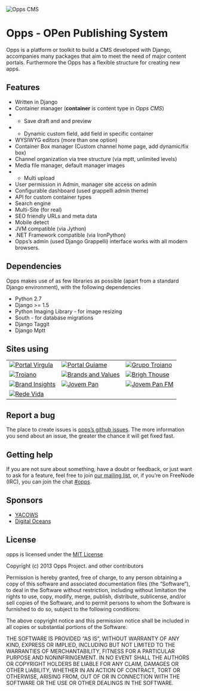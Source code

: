 ![Opps CMS](https://raw.githubusercontent.com/opps/opps/master/docs/_static/opps_logo.png)
# Opps - OPen Publishing System

Opps is a platform or toolkit to build a CMS developed with Django, accompanies many packages that aim to meet the need of major 
content portals. Furthermore the Opps has a flexible structure for creating new apps.


Features
---------

* Written in Django
* Container manager (**container** is content type in *Opps CMS*)
* * Save draft and and preview
* * Dynamic custom field, add field in specific container
* WYSIWYG editors (more than one option)
* Container Box manager (Custom channel home page, add dynamic/fix box)
* Channel organization via tree structure (via mptt, unlimited levels)
* Media file manager, default manager images
* * Multi upload
* User permission in Admin, manager site access on admin
* Configurable dashboard (used grappelli admin theme)
* API for custom container types
* Search engine
* Multi-Site (for real)
* SEO friendly URLs and meta data
* Mobile detect
* JVM compatible (via Jython)
* .NET Framework compatible (via IronPython)
* Opps’s admin (used Django Grappelli) interface works with all modern browsers.

Dependencies
-------------

Opps makes use of as few libraries as possible (apart from a standard Django environment), with the following dependencies

* Python 2.7
* Django >= 1.5
* Python Imaging Library - for image resizing
* South - for database migrations
* Django Taggit
* Django Mptt

Sites using
-----------

|  |  |  |
| ------------ | ------------- | ------------ |
| [![Portal Virgula](https://raw.githubusercontent.com/opps/opps/sites_using/docs/_static/thumbs/virgula.png)](http://virgula.uol.com.br) | [![Portal Guiame](https://raw.githubusercontent.com/opps/opps/sites_using/docs/_static/thumbs/guiame.png)](http://guiame.com.br) | [![Grupo Troiano](https://raw.githubusercontent.com/opps/opps/sites_using/docs/_static/thumbs/grupotroiano.png)](http://grupotroiano.com.br) |
| [![Troiano](https://raw.githubusercontent.com/opps/opps/sites_using/docs/_static/thumbs/troiano.png)](http://troiano.com.br) | [![Brands and Values](https://raw.githubusercontent.com/opps/opps/sites_using/docs/_static/thumbs/brandsandvalues.png)](http://brandsandvalues.com.br) | [![Brigh Thouse](https://raw.githubusercontent.com/opps/opps/sites_using/docs/_static/thumbs/bhbr.png)](http://brighthouse.com.br) |
| [![Brand Insights](https://raw.githubusercontent.com/opps/opps/sites_using/docs/_static/thumbs/brandins.png)](http://brandinsights.com.br) | [![Jovem Pan](https://raw.githubusercontent.com/opps/opps/sites_using/docs/_static/thumbs/jpam.png)](http://jovempan.com.br) | [![Jovem Pan FM](https://raw.githubusercontent.com/opps/opps/sites_using/docs/_static/thumbs/jpfm.png)](http://jovempanfm.com.br) |
| [![Rede Vida](https://raw.githubusercontent.com/opps/opps/sites_using/docs/_static/thumbs/redevida.png)](http://redevida.com.br) | | |

Report a bug
--------

The place to create issues is [opps’s github issues](https://github.com/opps/opps/issues). 
The more information you send about an issue, the greater the chance it will get fixed fast.

Getting help
--------
If you are not sure about something, have a doubt or feedback, or just want to ask for a feature, feel free to join 
[our mailing list](http://groups.google.com/group/opps-developers), or, 
if you’re on FreeNode (IRC), you can join the chat [#opps](http://webchat.freenode.net/?channels=opps).

Sponsors
--------
* [YACOWS](http://www.yacows.com.br)
* [Digital Oceans](http://digitalocean.com/)


License
--------

opps is licensed under the [MIT License](http://opensource.org/licenses/MIT)

Copyright (c) 2013 Opps Project. and other contributors

Permission is hereby granted, free of charge, to any person obtaining a copy of this software and associated documentation files (the “Software”), to deal in the Software without restriction, including without limitation the rights to use, copy, modify, merge, publish, distribute, sublicense, and/or sell copies of the Software, and to permit persons to whom the Software is furnished to do so, subject to the following conditions:

The above copyright notice and this permission notice shall be included in all copies or substantial portions of the Software.

THE SOFTWARE IS PROVIDED “AS IS”, WITHOUT WARRANTY OF ANY KIND, EXPRESS OR IMPLIED, INCLUDING BUT NOT LIMITED TO THE WARRANTIES OF MERCHANTABILITY, FITNESS FOR A PARTICULAR PURPOSE AND NONINFRINGEMENT. IN NO EVENT SHALL THE AUTHORS OR COPYRIGHT HOLDERS BE LIABLE FOR ANY CLAIM, DAMAGES OR OTHER LIABILITY, WHETHER IN AN ACTION OF CONTRACT, TORT OR OTHERWISE, ARISING FROM, OUT OF OR IN CONNECTION WITH THE SOFTWARE OR THE USE OR OTHER DEALINGS IN THE SOFTWARE.
